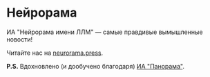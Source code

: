 # Нейрорама

ИА "Нейрорама имени ЛЛМ" — самые правдивые вымышленные новости!

Читайте нас на [neurorama.press](https://neurorama.press).

**P.S.** Вдохновлено (и дообучено благодаря) [ИА "Панорама"](https://panorama.pub).
